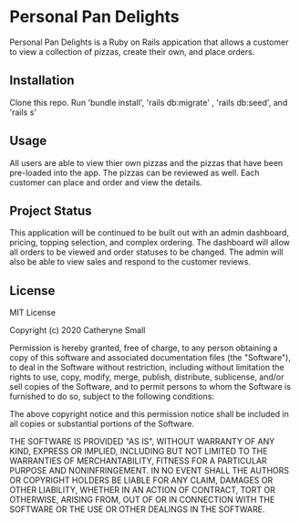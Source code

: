 # Personal Pan Delights 
Personal Pan Delights is a Ruby on Rails appication that allows a customer to view a collection of pizzas, create their own, and place orders.

## Installation
Clone this repo. 
Run 'bundle install', 'rails db:migrate' , 'rails db:seed', and 'rails s'

## Usage
All users are able to view thier own pizzas and the pizzas that have been pre-loaded into the app. 
The pizzas can be reviewed as well. 
Each customer can place and order and view the details.

## Project Status
This application will be continued to be built out with an admin dashboard, pricing, topping selection, and complex ordering. The dashboard will allow all orders to be viewed and order statuses to be changed. The admin will also be able to view sales and respond to the customer reviews. 

## License
MIT License

Copyright (c) 2020 Catheryne Small

Permission is hereby granted, free of charge, to any person obtaining a copy
of this software and associated documentation files (the "Software"), to deal
in the Software without restriction, including without limitation the rights
to use, copy, modify, merge, publish, distribute, sublicense, and/or sell
copies of the Software, and to permit persons to whom the Software is
furnished to do so, subject to the following conditions:

The above copyright notice and this permission notice shall be included in all
copies or substantial portions of the Software.

THE SOFTWARE IS PROVIDED "AS IS", WITHOUT WARRANTY OF ANY KIND, EXPRESS OR
IMPLIED, INCLUDING BUT NOT LIMITED TO THE WARRANTIES OF MERCHANTABILITY,
FITNESS FOR A PARTICULAR PURPOSE AND NONINFRINGEMENT. IN NO EVENT SHALL THE
AUTHORS OR COPYRIGHT HOLDERS BE LIABLE FOR ANY CLAIM, DAMAGES OR OTHER
LIABILITY, WHETHER IN AN ACTION OF CONTRACT, TORT OR OTHERWISE, ARISING FROM,
OUT OF OR IN CONNECTION WITH THE SOFTWARE OR THE USE OR OTHER DEALINGS IN THE
SOFTWARE.
